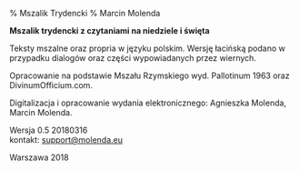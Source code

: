 % Mszalik Trydencki
% Marcin Molenda

**Mszalik trydencki z czytaniami na niedziele i święta**

Teksty mszalne oraz propria w języku polskim. Wersję łacińską podano w przypadku dialogów oraz części wypowiadanych przez wiernych.    

Opracowanie na podstawie Mszału Rzymskiego wyd. Pallotinum 1963 oraz DivinumOfficium.com.    

Digitalizacja i opracowanie wydania elektronicznego: Agnieszka Molenda, Marcin Molenda.        

Wersja 0.5 20180316    
kontakt: support@molenda.eu    

Warszawa 2018
